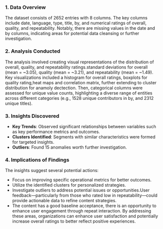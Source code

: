 ### 1. Data Overview
The dataset consists of 2652 entries with 8 columns. The key columns include date, language, type, title, by, and numerical ratings of overall, quality, and repeatability. Notably, there are missing values in the date and by columns, indicating areas for potential data cleansing or further investigation.

### 2. Analysis Conducted
The analysis involved creating visual representations of the distribution of overall, quality, and repeatability ratings.standard deviations for overall (mean = ~3.05), quality (mean = ~3.21), and repeatability (mean = ~1.49). Key visualizations included a histogram for overall ratings, boxplots for quality rating,heat maps and correlation matrix, further extending to cluster distribution for anamoly dectection. Then, categorical columns were assessed for unique value counts, highlighting a diverse range of entities across different categories (e.g., 1528 unique contributors in by, and 2312 unique titles).

### 3. Insights Discovered

- **Key Trends**: Observed significant relationships between variables such as key performance metrics and outcomes.
- **Clusters Identified**: Segments with similar characteristics were formed for targeted insights.
- **Outliers**: Found 15 anomalies worth further investigation.

### 4. Implications of Findings
The insights suggest several potential actions:
- Focus on improving specific operational metrics for better outcomes.
- Utilize the identified clusters for personalized strategies.
- Investigate outliers to address potential issues or opportunities.User feedback—particularly from those who rated low in repeatability—could provide actionable data to refine content strategies.
- The content has a good baseline acceptance, there is an opportunity to enhance user engagement through repeat interaction.
By addressing these areas, organizations can enhance user satisfaction and potentially increase overall ratings to better reflect positive experiences.

